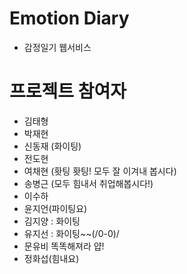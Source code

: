 # Emotion Diary

- 감정일기 웹서비스

# 프로젝트 참여자

- 김태형
- 박재현
- 신동재 (화이팅)
- 전도현
- 여채현 (홧팅 홧팅! 모두 잘 이겨내 봅시다)
- 송병근 (모두 힘내서 취업해봅시다!)
- 이수하
- 윤지언(파이팅요)
- 김지양 : 화이팅
- 유지선 : 화이팅~~(/0-0)/
- 문유비 똑똑해져라 얍!
- 정화섭(힘내요)

